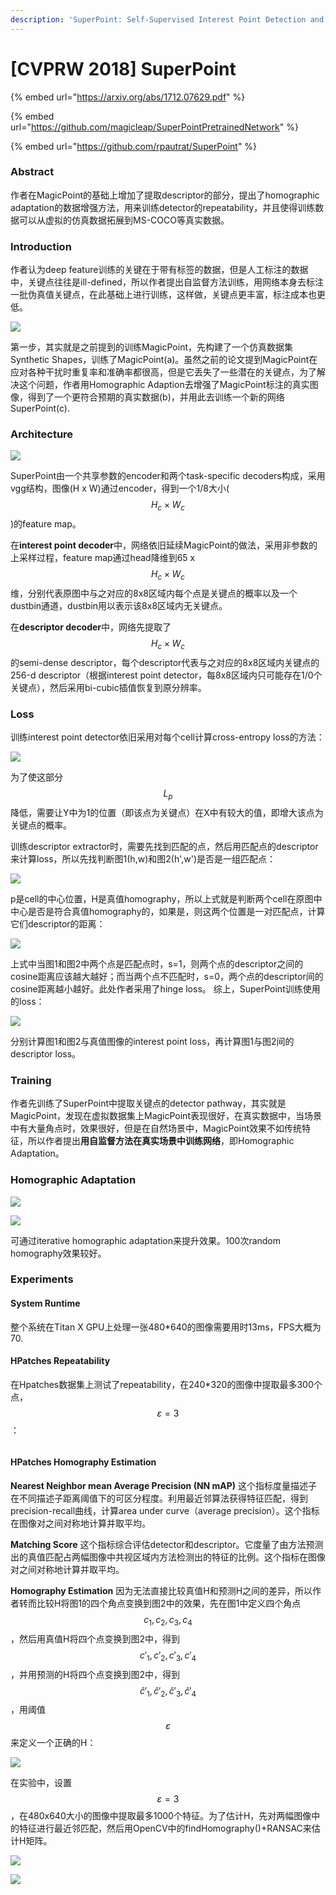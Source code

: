 ```yaml
---
description: 'SuperPoint: Self-Supervised Interest Point Detection and Description'
---
```


# \[CVPRW 2018] SuperPoint

{% embed url="https://arxiv.org/abs/1712.07629.pdf" %}

{% embed url="https://github.com/magicleap/SuperPointPretrainedNetwork" %}

{% embed url="https://github.com/rpautrat/SuperPoint" %}

### Abstract

作者在MagicPoint的基础上增加了提取descriptor的部分，提出了homographic adaptation的数据增强方法，用来训练detector的repeatability，并且使得训练数据可以从虚拟的仿真数据拓展到MS-COCO等真实数据。

### Introduction

作者认为deep feature训练的关键在于带有标签的数据，但是人工标注的数据中，关键点往往是ill-defined，所以作者提出自监督方法训练，用网络本身去标注一批伪真值关键点，在此基础上进行训练，这样做，关键点更丰富，标注成本也更低。&#x20;

![](<../../.gitbook/assets/image (1014).png>)

第一步，其实就是之前提到的训练MagicPoint，先构建了一个仿真数据集Synthetic Shapes，训练了MagicPoint(a)。虽然之前的论文提到MagicPoint在应对各种干扰时重复率和准确率都很高，但是它丢失了一些潜在的关键点，为了解决这个问题，作者用Homographic Adaption去增强了MagicPoint标注的真实图像，得到了一个更符合预期的真实数据(b)，并用此去训练一个新的网络SuperPoint(c).

### Architecture

![](<../../.gitbook/assets/image (3) (1) (1) (1).png>)

SuperPoint由一个共享参数的encoder和两个task-specific decoders构成，采用vgg结构，图像(H x W)通过encoder，得到一个1/8大小($$H_c \times W_c$$)的feature map。&#x20;

在**interest point decoder**中，网络依旧延续MagicPoint的做法，采用非参数的上采样过程，feature map通过head降维到65 x $$H_c \times W_c$$维，分别代表原图中与之对应的8x8区域内每个点是关键点的概率以及一个dustbin通道，dustbin用以表示该8x8区域内无关键点。&#x20;

在**descriptor decoder**中，网络先提取了$$H_c \times W_c$$的semi-dense descriptor，每个descriptor代表与之对应的8x8区域内关键点的256-d descriptor（根据interest point detector，每8x8区域内只可能存在1/0个关键点），然后采用bi-cubic插值恢复到原分辨率。

### Loss

训练interest point detector依旧采用对每个cell计算cross-entropy loss的方法：&#x20;

![](<../../.gitbook/assets/image (534).png>)

为了使这部分$$L_p$$降低，需要让Y中为1的位置（即该点为关键点）在X中有较大的值，即增大该点为关键点的概率。&#x20;

训练descriptor extractor时，需要先找到匹配的点，然后用匹配点的descriptor来计算loss，所以先找判断图1(h,w)和图2(h',w')是否是一组匹配点：&#x20;

![](<../../.gitbook/assets/image (857).png>)

p是cell的中心位置，H是真值homography，所以上式就是判断两个cell在原图中中心是否是符合真值homography的，如果是，则这两个位置是一对匹配点，计算它们descriptor的距离：&#x20;

![](<../../.gitbook/assets/image (1020).png>)

上式中当图1和图2中两个点是匹配点时，s=1，则两个点的descriptor之间的cosine距离应该越大越好；而当两个点不匹配时，s=0，两个点的descriptor间的cosine距离越小越好。此处作者采用了hinge loss。 综上，SuperPoint训练使用的loss：&#x20;

![](<../../.gitbook/assets/image (39).png>)

分别计算图1和图2与真值图像的interest point loss，再计算图1与图2间的descriptor loss。

### Training

作者先训练了SuperPoint中提取关键点的detector pathway，其实就是MagicPoint，发现在虚拟数据集上MagicPoint表现很好，在真实数据中，当场景中有大量角点时，效果很好，但是在自然场景中，MagicPoint效果不如传统特征，所以作者提出**用自监督方法在真实场景中训练网络**，即Homographic Adaptation。

### Homographic Adaptation

![](<../../.gitbook/assets/image (520).png>)

![](../../.gitbook/assets/1638243423573.png)

可通过iterative homographic adaptation来提升效果。100次random homography效果较好。

### Experiments

#### System Runtime

整个系统在Titan X GPU上处理一张480\*640的图像需要用时13ms，FPS大概为70.

#### HPatches Repeatability

在Hpatches数据集上测试了repeatability，在240\*320的图像中提取最多300个点，$$\varepsilon=3$$：&#x20;

<div align="left">

<img src="../../.gitbook/assets/image (508).png" alt="">

</div>

#### HPatches Homography Estimation

**Nearest Neighbor mean Average Precision (NN mAP)** 这个指标度量描述子在不同描述子距离阈值下的可区分程度。利用最近邻算法获得特征匹配，得到precision-recall曲线，计算area under curve（average precision）。这个指标在图像对之间对称地计算并取平均。&#x20;

**Matching Score** 这个指标综合评估detector和descriptor。它度量了由方法预测出的真值匹配占两幅图像中共视区域内方法检测出的特征的比例。这个指标在图像对之间对称地计算并取平均。&#x20;

**Homography Estimation** 因为无法直接比较真值H和预测H之间的差异，所以作者转而比较H将图1的四个角点变换到图2中的效果，先在图1中定义四个角点$$c_1,c_2,c_3,c_4$$，然后用真值H将四个点变换到图2中，得到$$c'_1,c'_2,c'_3,c'_4$$，并用预测的H将四个点变换到图2中，得到$$\hat{c}'_1,\hat{c}'_2,\hat{c}'_3,\hat{c}'_4$$，用阈值$$\varepsilon$$来定义一个正确的H：

![](../../.gitbook/assets/1638268886905.png)

在实验中，设置$$\varepsilon=3$$，在480x640大小的图像中提取最多1000个特征。为了估计H，先对两幅图像中的特征进行最近邻匹配，然后用OpenCV中的findHomography()+RANSAC来估计H矩阵。

![](<../../.gitbook/assets/image (198).png>)

![](../../.gitbook/assets/1638269256785.png)
